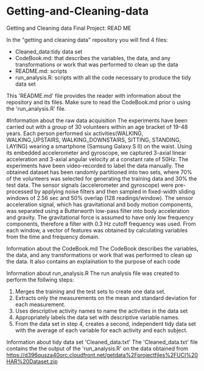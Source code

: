 # Getting-and-Cleaning-data
Getting and Cleaning data Final Project: READ ME

In the "getting and cleaning data" repository you will find 4 files:
- Cleaned_data:tidy data set 
- CodeBook.md:  that describes the variables, the data, and any transformations or work that was performed to clean up the data
- README.md: scripts
- run_analysis.R: scripts with all the code necessary to produce the tidy data set

This 'README.md' file provides the reader with information about the repository and its files. Make sure to read the CodeBook.md prior o using the 'run_analysis.R' file.

#Information about the raw data acquisition
The experiments have been carried out with a group of 30 volunteers within an age bracket of 19-48 years. 
Each person performed six activities(WALKING, WALKING_UPSTAIRS, WALKING_DOWNSTAIRS, SITTING, STANDING, LAYING) wearing a 
smartphone (Samsung Galaxy S II) on the waist. Using its embedded accelerometer and gyroscope, we captured 3-axial linear acceleration 
and 3-axial angular velocity at a constant rate of 50Hz. The experiments have been video-recorded to label the data manually. 
The obtained dataset has been randomly partitioned into two sets, where 70% of the volunteers was selected for generating the
training data and 30% the test data.
The sensor signals (accelerometer and gyroscope) were pre-processed by applying noise filters and then sampled in fixed-width sliding 
windows of 2.56 sec and 50% overlap (128 readings/window). The sensor acceleration signal, which has gravitational and body motion 
components, was separated using a Butterworth low-pass filter into body acceleration and gravity. The gravitational force is assumed 
to have only low frequency components, therefore a filter with 0.3 Hz cutoff frequency was used. From each window, a vector of features 
was obtained by calculating variables from the time and frequency domain.

Information about the CodeBook.md
The CodeBook describes the variables, the data, and any transformations or work that was performed to clean up the data. It also contains an explaination to the purpose of each code


Information about run_analysis.R
The run analysis file was created to perform the follwing steps:

1. Merges the training and the test sets to create one data set.
2. Extracts only the measurements on the mean and standard deviation for each measurement.
3. Uses descriptive activity names to name the activities in the data set
4. Appropriately labels the data set with descriptive variable names.
5. From the data set in step 4, creates a second, independent tidy data set with the average of each variable for each activity and each subject.

Information about tidy data set 'Cleaned_data.txt'
The 'Cleaned_data.txt' file contains the the output of the 'run_analysis.R' on the data obtained from https://d396qusza40orc.cloudfront.net/getdata%2Fprojectfiles%2FUCI%20HAR%20Dataset.zip 

